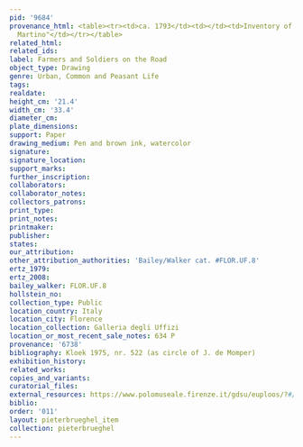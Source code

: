 ```yaml
---
pid: '9684'
provenance_html: <table><tr><td>ca. 1793</td><td></td><td>Inventory of Uffizi as "Vanclef
  Martino"</td></tr></table>
related_html:
related_ids:
label: Farmers and Soldiers on the Road
object_type: Drawing
genre: Urban, Common and Peasant Life
tags:
realdate:
height_cm: '21.4'
width_cm: '33.4'
diameter_cm:
plate_dimensions:
support: Paper
drawing_medium: Pen and brown ink, watercolor
signature:
signature_location:
support_marks:
further_inscription:
collaborators:
collaborator_notes:
collectors_patrons:
print_type:
print_notes:
printmaker:
publisher:
states:
our_attribution:
other_attribution_authorities: 'Bailey/Walker cat. #FLOR.UF.8'
ertz_1979:
ertz_2008:
bailey_walker: FLOR.UF.8
hollstein_no:
collection_type: Public
location_country: Italy
location_city: Florence
location_collection: Galleria degli Uffizi
location_or_most_recent_sale_notes: 634 P
provenance: '6738'
bibliography: Kloek 1975, nr. 522 (as circle of J. de Momper)
exhibition_history:
related_works:
copies_and_variants:
curatorial_files:
external_resources: https://www.polomuseale.firenze.it/gdsu/euploos/?#/autori:@526f875b8a36c410ec80372e;634;;P
biblio:
order: '011'
layout: pieterbrueghel_item
collection: pieterbrueghel
---
```

